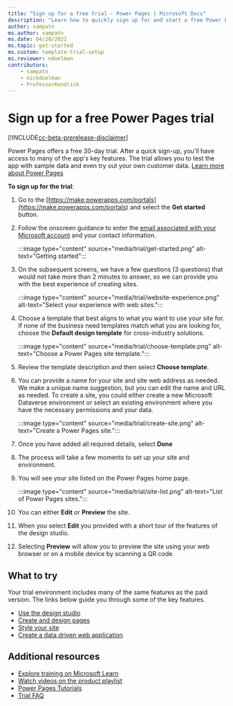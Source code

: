 ```yaml
---
title: "Sign up for a free trial - Power Pages | Microsoft Docs"
description: "Learn how to quickly sign up for and start a free Power Pages trial. Explore the app with tours and videos, and find additional learning resources."
author: sampatn
ms.author: sampatn
ms.date: 04/28/2022
ms.topic: get-started
ms.custom: template-trial-setup 
ms.reviewer: ndoelman
contributors:
    - sampatn
    - nickdoelman
    - ProfessorKendrick
---
```


# Sign up for a free Power Pages trial

[!INCLUDE[cc-beta-prerelease-disclaimer](../includes/cc-beta-prerelease-disclaimer.md)]

Power Pages offers a free 30-day trial. After a quick sign-up, you'll have access to many of the app's key features. The trial allows you to test the app with sample data and even try out your own customer data. [Learn more about Power Pages](../introduction.md)

**To sign up for the trial**:

1. Go to the [https://make.powerapps.com/portals](https://make.powerapps.com/portals) and select the **Get started** button.

1. Follow the onscreen guidance to enter the [email associated with your Microsoft account](https://support.microsoft.com/windows/what-is-a-microsoft-account-4a7c48e9-ff5a-e9c6-5a5c-1a57d66c3bfa) and your contact information.

    :::image type="content" source="media/trial/get-started.png" alt-text="Getting started":::

1.  On the subsequent screens, we have a few questions (3 questions) that would not take more than 2 minutes to answer, so we can provide you with the best experience of creating sites.

    :::image type="content" source="media/trial/website-experience.png" alt-text="Select your experience with web sites.":::

1. Choose a template that best aligns to what you want to use your site for. If none of the business need templates match what you are looking for, choose the **Default design template** for cross-industry solutions.

    :::image type="content" source="media/trial/choose-template.png" alt-text="Choose a Power Pages site template.":::

1. Review the template description and then select **Choose template**.

1. You can provide a name for your site and site web address as needed. We make a unique name suggestion, but you can edit the name and URL as needed. To create a site, you could either create a new Microsoft Dataverse environment or select an existing environment where you have the necessary permissions and your data.

    :::image type="content" source="media/trial/create-site.png" alt-text="Create a Power Pages site.":::

1. Once you have added all required details, select **Done**

1. The process will take a few moments to set up your site and environment. 

1. You will see your site listed on the Power Pages home page.

    :::image type="content" source="media/trial/site-list.png" alt-text="List of Power Pages sites.":::

1. You can either **Edit** or **Preview** the site.

1. When you select **Edit** you provided with a short tour of the features of the design studio.

1. Selecting **Preview** will allow you to preview the site using your web browser or on a mobile device by scanning a QR code.

## What to try

Your trial environment includes many of the same features as the paid version. The links below guide you through some of the key features.

- [Use the design studio](use-design-studio.md)
- [Create and design pages](first-page.md)
- [Style your site](style-site.md)
- [Create a data driven web application](what-is-dataverse.md)

## Additional resources

- [Explore training on Microsoft Learn](/learn/browse/?terms=power%20apps%20portals)
- [Watch videos on the product playlist](../training-videos)
- [Power Pages Tutorials](tutorial-overview.md)
- [Trial FAQ](trial-faq.md)

